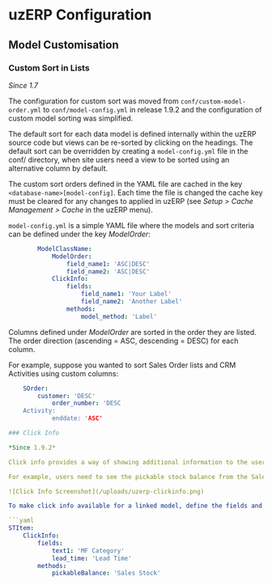 # uzERP Configuration

## Model Customisation

### Custom Sort in Lists

*Since 1.7*

<span class="attention warning">The configuration for custom sort was moved from `conf/custom-model-order.yml` to `conf/model-config.yml` in release 1.9.2 and the configuration of custom model sorting was simplified.</span>

The default sort for each data model is defined internally within the uzERP source code but views can be re-sorted by clicking on the headings. The default sort can be overridden by creating a `model-config.yml` file in the conf/ directory, when site users need a view to be sorted using an alternative column by default.

The custom sort orders defined in the YAML file are cached in the key `<database-name>[model-config]`. Each time the file is changed the cache key must be cleared for any changes to applied in uzERP (see *Setup > Cache Management > Cache* in the uzERP menu).

`model-config.yml` is a simple YAML file where the models and sort criteria can be defined under the key *ModelOrder*:

```yaml
        ModelClassName:
            ModelOrder:
                field_name1: 'ASC|DESC'
                field_name2: 'ASC|DESC'
            ClickInfo:
                fields:
                    field_name1: 'Your Label'
                    field_name2: 'Another Label'
                methods:
                    model_method: 'Label'
```

Columns defined under *ModelOrder* are sorted in the order they are listed. The order direction (ascending = ASC, descending = DESC) for each column.

For example, suppose you wanted to sort Sales Order lists and CRM Activities using custom columns:

```yaml
    SOrder:
        customer: 'DESC'
            order_number: 'DESC
    Activity:
            enddate: 'ASC'

### Click Info

*Since 1.9.2*

Click info provides a way of showing additional information to the user in uzERP's grids without having to click through to the underlying data view.

For example, users need to see the pickable stock balance from the Sales Order Product list. With the appropriate configuration users can click on an information icon next to the stock item link and the required information will be shown in a pop-up (see screenshot, below).

![Click Info Screenshot](/uploads/uzerp-clickinfo.png)

To make click info available for a linked model, define the fields and methods to call in the `conf/model-config.yml` file:

```yaml
STItem:
    ClickInfo:
        fields:
            text1: 'MF Category'
            lead_time: 'Lead Time'
        methods:
            pickableBalance: 'Sales Stock'
```